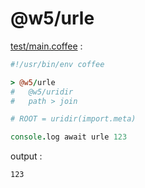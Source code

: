 [‼️]: ✏️README.mdt

# @w5/urle

[test/main.coffee](./test/main.coffee) :

```coffee
#!/usr/bin/env coffee

> @w5/urle
#   @w5/uridir
#   path > join

# ROOT = uridir(import.meta)

console.log await urle 123
```

output :

```
123
```
